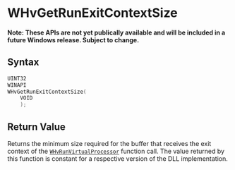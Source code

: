 # WHvGetRunExitContextSize
**Note: These APIs are not yet publically available and will be included in a future Windows release.  Subject to change.**

## Syntax

```C
UINT32
WINAPI
WHvGetRunExitContextSize(
    VOID
    );
```

## Return Value
Returns the minimum size required for the buffer that receives the exit context of the [`WHvRunVirtualProcessor`](WHvRunVirtualProcessor.md) function call. The value returned by this function is constant for a respective version of the DLL implementation.
  

